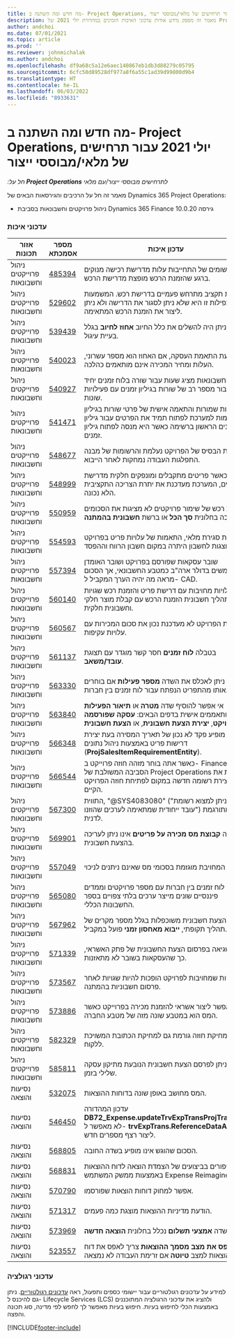 ```yaml
---
title: מה חדש ומה השתנה ב- Project Operations, יולי 2021 עבור תרחישים של מלאי/מבוססי ייצור
description: מאמר זה מספק מידע אודות עדכוני האיכות הזמינים במהדורת יולי 2021 של Project Operations עבור תרחישים מבוססי מלאי/ייצור.
author: andchoi
ms.date: 07/01/2021
ms.topic: article
ms.prod: ''
ms.reviewer: johnmichalak
ms.author: andchoi
ms.openlocfilehash: df9a68c5a12e6aec140867eb1db3d88279c05795
ms.sourcegitcommit: 6cfc50d89528df977a8f6a55c1ad39d99800d9b4
ms.translationtype: HT
ms.contentlocale: he-IL
ms.lasthandoff: 06/03/2022
ms.locfileid: "8933631"
---
```

# <a name="whats-new-or-changed-in-project-operations-july-2021-for-stockedproduction-based-scenarios"></a>מה חדש ומה השתנה ב- Project Operations, יולי 2021 עבור תרחישים של מלאי/מבוססי ייצור

_חל על:**‏ Project Operations** לתרחישים מבוססי ייצור/עם מלאי_

מאמר זה חל על הרכיבים והגירסאות הבאים של Dynamics 365 Project Operations:

- ניהול פרויקטים וחשבונאות בסביבת Dynamics 365 Finance גירסה 10.0.20
 
### <a name="quality-updates"></a>עדכוני איכות
                                                                                                                                                                                  
| אזור תכונות                      | מספר אסמכתא| עדכון איכות                                                                                                                                                                          |
|-----------------------------------|--------|---------------------------------------------------------------------------------------------------------------------------------------------------------------------------------|
| ניהול פרוייקטים וחשבונאות | [485394](https://fix.lcs.dynamics.com/Issue/Details/?bugId=485394) | רישומים של התחייבות עלות מדרישת רכישה מנוקים ברגע שהזמנת הרכש מופצת מדרישת הרכש.                                                                           |
| ניהול פרוייקטים וחשבונאות | [529602](https://fix.lcs.dynamics.com/Issue/Details/?bugId=529602) | אימות תקציב מתרחש פעמיים בדרישת רכש. המשמעות של כפילות זו היא שלא ניתן לסגור את הדרישה ולא ניתן ליצור את הזמנת הרכש המתאימה.                                                                                                                        |
| ניהול פרוייקטים וחשבונאות | [539439](https://fix.lcs.dynamics.com/Issue/Details/?bugId=539439) | לא ניתן היה להשלים את כלל החיוב **אחוז לחיוב** בגלל בעיית עיגול.                                                                              |
| ניהול פרוייקטים וחשבונאות | [540023](https://fix.lcs.dynamics.com/Issue/Details/?bugId=540023) | בעת התאמת העסקה, אם האחוז הוא מספר עשרוני, העלות ומחיר המכירה אינם מותאמים כהלכה.                                      |
| ניהול פרוייקטים וחשבונאות | [540927](https://fix.lcs.dynamics.com/Issue/Details/?bugId=540927) | מקור החשבונאות מציג שעות עבור שורה בלוח זמנים יחיד עבור מספר רב של שורות בגיליון זמנים עם פעילויות שונות.                                      |
| ניהול פרוייקטים וחשבונאות | [541471](https://fix.lcs.dynamics.com/Issue/Details/?bugId=541471) | תצוגות שמורות והתאמה אישית של פרטי שורות בגיליון זמן גורמות למערכת לפתוח תמיד את הפרטים עבור גיליון הזמנים הראשון ברשימה כאשר היא מנסה לפתוח גיליון זמנים.  |
| ניהול פרוייקטים וחשבונאות | [548677](https://fix.lcs.dynamics.com/Issue/Details/?bugId=548677) | צומת הבסיס של הפרויקט נעלמת והרשומות של מבנה התפלגות העבודה נמחקות לאחר הייבוא.                                                                                             |
| ניהול פרוייקטים וחשבונאות | [548999](https://fix.lcs.dynamics.com/Issue/Details/?bugId=548999) | כאשר פריטים מתקבלים ומונפקים חלקית מדרישת הפריטים, המערכת מעדכנת את יתרת הצריכה התקציבית הלא נכונה. |
| ניהול פרוייקטים וחשבונאות | [550959](https://fix.lcs.dynamics.com/Issue/Details/?bugId=550959) | הזמנות רכש של שימור פרויקטים לא מציגות את הסכומים כהלכה בחלונית **סך הכל** או ברשת **חשבונית בהמתנה**.                                                                  |
| ניהול פרוייקטים וחשבונאות | [554593](https://fix.lcs.dynamics.com/Issue/Details/?bugId=554593) | בעת סגירת מלאי, התאמות של עלויות פריט בפרויקט מוצגות לחשבון היתרה במקום חשבון הרווח וההפסד.                                                            |
| ניהול פרוייקטים וחשבונאות | [557394](https://fix.lcs.dynamics.com/Issue/Details/?bugId=557394) | שובר עסקאות שפורסם בפרויקט ושובר האומדן משתמשים בדולר ארה"ב כמטבע החשבונאי, אך הסכום מראה מה יהיה הערך המקביל ל- CAD.              |
| ניהול פרוייקטים וחשבונאות | [560140](https://fix.lcs.dynamics.com/Issue/Details/?bugId=560140) | עלויות מחויבות עם דרישת פריט והזמנת רכש שגויות בתהליך חשבונית הזמנת הרכש עם קבלת מוצר חלקי וחשבונית חלקית.       |
| ניהול פרוייקטים וחשבונאות | [560567](https://fix.lcs.dynamics.com/Issue/Details/?bugId=560567) | התאמת הפרויקט לא מעדכנת נכון את סכום המכירות עם עלויות עקיפות.                                                                                    |
| ניהול פרוייקטים וחשבונאות | [561137](https://fix.lcs.dynamics.com/Issue/Details/?bugId=561137) | בטבלה **לוח זמנים** חסר קשר מוגדר עם תצוגת **עובד/משאב**.                                                                                   |
| ניהול פרוייקטים וחשבונאות | [563330](https://fix.lcs.dynamics.com/Issue/Details/?bugId=563330) | לא ניתן לאכלס את השדה **מספר פעילות** אם בוחרים אותו מהתפריט הנפתח עבור לוח זמנים בין חברות.                                                                 |
| ניהול פרוייקטים וחשבונאות | [563840](https://fix.lcs.dynamics.com/Issue/Details/?bugId=563840) | אי אפשר להוסיף שדה **מטרה** או **תיאור הפעילות** מותאממים אישית בדפים הבאים: **עסקה שפורסמה בפרויקט**, **יצירת הצעת חשבונית**, או **הצעת חשבונית**.  |
| ניהול פרוייקטים וחשבונאות | [566348](https://fix.lcs.dynamics.com/Issue/Details/?bugId=566348) | מופיע פקד לא נכון של תאריך המסירה בעת יצירת דרישות פריט באמצעות ניהול נתונים (**ProjSalesItemRequirementEntity**).                                              |
| ניהול פרוייקטים וחשבונאות | [566544](https://fix.lcs.dynamics.com/Issue/Details/?bugId=566544) | כאשר אתה בוחר מזהה חוזה פרוייקט ב- Finance, הסביבה המשולבת של Project Operations פותחת את הדף ליצירת רשומה חדשה במקום לפתיחת חוזה הפרויקט הקיים.                                                                                                                 |
| ניהול פרוייקטים וחשבונאות | [567300](https://fix.lcs.dynamics.com/Issue/Details/?bugId=567300) |  התווית, "@SYS4083080" ("לא ניתן למצוא רשומת עובד ייחודית שמתאימה לערכים שהוזנו") אינה מתורגמת לדנית.                                |
| ניהול פרוייקטים וחשבונאות | [569901](https://fix.lcs.dynamics.com/Issue/Details/?bugId=569901) | השדה **קבוצת מס מכירה על פריטים** אינו ניתן לעריכה בהצעת חשבונית.                                                                               |
| ניהול פרוייקטים וחשבונאות | [557049](https://fix.lcs.dynamics.com/Issue/Details/?bugId=557049) | העלות המחויבת מוגזמת בסכומי מס שאינם ניתנים לניכוי.                                                                                                    |
| ניהול פרוייקטים וחשבונאות | [565080](https://fix.lcs.dynamics.com/Issue/Details/?bugId=565080) | פרסום לוח זמנים בין חברות עם מספר פרויקטים וממדים פיננסיים שונים מייצר ערכים בלתי צפויים בספר החשבונות הכללי.                             |
| ניהול פרוייקטים וחשבונאות | [567962](https://fix.lcs.dynamics.com/Issue/Details/?bugId=567962) | שורות הצעת חשבונית משוכפלות בגלל מספר מקרים של תהליך תקופתי, **ייבוא מאחסון זמני** פועל במקביל.                                      |
| ניהול פרוייקטים וחשבונאות | [571339](https://fix.lcs.dynamics.com/Issue/Details/?bugId=571339) | יש שגיאה בפרסום הצעת החשבונית של פתק האשראי, כך שהעסקאות בשובר לא מתאזנות.    |
| ניהול פרוייקטים וחשבונאות | [573567](https://fix.lcs.dynamics.com/Issue/Details/?bugId=573567) | עלויות שמחויבות לפרויקט הופכות להיות שגויות לאחר פרסום חשבוניות בהמתנה.                                                                             |
| ניהול פרוייקטים וחשבונאות | [573886](https://fix.lcs.dynamics.com/Issue/Details/?bugId=573886) | אי אפשר ליצור אשראי להזמנת מכירה בפרוייקט כאשר המס הוא במטבע שונה מזה של מטבע החברה.                                      |
| ניהול פרוייקטים וחשבונאות | [582329](https://fix.lcs.dynamics.com/Issue/Details/?bugId=582329) | מחיקת חוזה גורמת גם למחיקת הכתובת המשויכת ללקוח.                                                                                     |
| ניהול פרוייקטים וחשבונאות | [585811](https://fix.lcs.dynamics.com/Issue/Details/?bugId=585811) | לא ניתן לפרסם הצעת חשבונית הנובעת מתיקון עסקה שלילי בזמן.                                                                    |
| נסיעות והוצאה                  | [532075](https://fix.lcs.dynamics.com/Issue/Details/?bugId=532075) | המס מחושב באופן שונה בדוחות ההוצאות.                                                                                                                  |
| נסיעות והוצאה                  | [546450](https://fix.lcs.dynamics.com/Issue/Details/?bugId=546450) | עדכון המהדורה **DB72_Expense.updateTrvExpTransProjTransId()**   לא מאפשר ל- **trvExpTrans.ReferenceDataAreaId** ליצור רצף מספרים חדש.                    |
| נסיעות והוצאה                  | [568805](https://fix.lcs.dynamics.com/Issue/Details/?bugId=568805) | הסכום שהוגש אינו מופיע בשדה החובה.                                                                                                             |
| נסיעות והוצאה                  | [568831](https://fix.lcs.dynamics.com/Issue/Details/?bugId=568831) | שיפורים בביצועים של הצמדת הוצאה לדוח ההוצאות באמצעות ממשק המשתמש Expense Reimagined.                                                            |
| נסיעות והוצאה                  | [570790](https://fix.lcs.dynamics.com/Issue/Details/?bugId=570790) | אפשר למחוק דוחות הוצאות שפורסמו.                                                                                           |
| נסיעות והוצאה                  | [571317](https://fix.lcs.dynamics.com/Issue/Details/?bugId=571317) | הודעת מדיניות ההוצאות מוצגת כמה פעמים.                                                                                                       |
| נסיעות והוצאה                  | [573969](https://fix.lcs.dynamics.com/Issue/Details/?bugId=573969) | השדה  **אמצעי תשלום** נכלל בחלונית **הוצאה חדשה**.                                                                                                      |
| נסיעות והוצאה                  | [523557](https://fix.lcs.dynamics.com/Issue/Details/?bugId=523557) | הכלי **אפס את מצב מסמך ההוצאות** צריך לאפס את דוח ההוצאות למצב **טיוטה** אם זרימת העבודה לא נמצאה. 

### <a name="regulatory-updates"></a>עדכוני רגולציה
למידע על עדכונים רגולטוריים עבור יישומי כספים ותפעול, ראה [עדכונים רגולטוריים](/dynamics365/finance/localizations/regulatory-updates). ניתן גם להיכנס ל- Lifecycle Services ‏(LCS) ולהציג את עדכוני הרגולציה המתוכננים באמצעות הכלי לחיפוש בעיות. חיפוש בעיות מאפשר לך לחפש לפי מדינה, סוג תכונה והפצה.


[!INCLUDE[footer-include](../../includes/footer-banner.md)]

